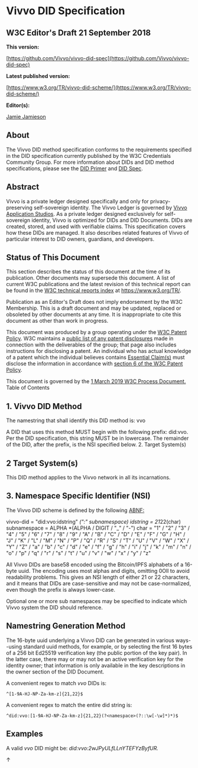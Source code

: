 # Vivvo DID Specification
##  W3C Editor's Draft 21 September 2018 

**This version:**

[https://github.com/Vivvo/vivvo-did-spec](https://github.com/Vivvo/vivvo-did-spec)

**Latest published version:**

[https://www.w3.org/TR/vivvo-did-scheme/](https://www.w3.org/TR/vivvo-did-scheme/)

**Editor(s):**

[Jamie Jamieson](https://github.com/jjamieson1)

## About
The Vivvo DID method specification conforms to the requirements specified in the DID specification currently published by the W3C Credentials Community Group. For more information about DIDs and DID method specifications, please see the [DID Primer](https://github.com/WebOfTrustInfo/rebooting-the-web-of-trust-fall2017/blob/master/topics-and-advance-readings/did-primer.md)  and [DID Spec](https://w3c-ccg.github.io/did-spec/).

## Abstract
Vivvo is a private ledger designed specifically and only for privacy-preserving self-sovereign identity. The Vivvo Ledger is governed by [Vivvo Application Studios](https://www.vivvo.com). As a private ledger designed exclusively for self-sovereign identity, Vivvo is optimized for DIDs and DID Documents. DIDs are created, stored, and used with verifiable claims. This specification covers how these DIDs are managed. It also describes related features of Vivvo of particular interest to DID owners, guardians, and developers.

## Status of This Document
This section describes the status of this document at the time of its publication. Other documents may supersede this document. A list of current W3C publications and the latest revision of this technical report can be found in the [W3C technical reports index](https://www.w3.org/TR/) at https://www.w3.org/TR/.

Publication as an Editor's Draft does not imply endorsement by the W3C Membership. This is a draft document and may be updated, replaced or obsoleted by other documents at any time. It is inappropriate to cite this document as other than work in progress.

This document was produced by a group operating under the [W3C Patent Policy](https://www.w3.org/Consortium/Patent-Policy/). W3C maintains a [public list of any patent disclosures](https://vivvo.github.io/vivvo-did-scheme/spec/did-method-spec-template.html) made in connection with the deliverables of the group; that page also includes instructions for disclosing a patent. An individual who has actual knowledge of a patent which the individual believes contains [Essential Claim(s)](https://www.w3.org/Consortium/Patent-Policy/#def-essential) must disclose the information in accordance with [section 6 of the W3C Patent Policy](https://www.w3.org/Consortium/Patent-Policy/#sec-Disclosure).

This document is governed by the [1 March 2019 W3C Process Document.](https://www.w3.org/2019/Process-20190301/)
Table of Contents

##  1. Vivvo DID Method

The namestring that shall identify this DID method is: vvo

A DID that uses this method MUST begin with the following prefix: did:vvo. Per the DID specification, this string MUST be in lowercase. The remainder of the DID, after the prefix, is the NSI specified below.
2. Target System(s)

##  2 Target System(s)

This DID method applies to the Vivvo network in all its incarnations.

##  3. Namespace Specific Identifier (NSI)

The Vivvo DID scheme is defined by the following [ABNF:](ftp://ftp.rfc-editor.org/in-notes/std/std68.txt)

vivvo-did = "did:vvo:idstring" *(":" subnamespace)
idstring = 21*22(char)
subnamespace = ALPHA *(ALPHA / DIGIT / "_" / "-")
char = "1" / "2" / "3" / "4" / "5" / "6" / "7" / "8" / "9" / "A" / "B" / "C"
    / "D" / "E" / "F" / "G" / "H" / "J" / "K" / "L" / "M" / "N" / "P" / "Q"
    / "R" / "S" / "T" / "U" / "V" / "W" / "X" / "Y" / "Z" / "a" / "b" / "c"
    / "d" / "e" / "f" / "g" / "h" / "i" / "j" / "k" / "m" / "n" / "o" / "p"
    / "q" / "r" / "s" / "t" / "u" / "v" / "w" / "x" / "y" / "z"

All Vivvo DIDs are base58 encoded using the Bitcoin/IPFS alphabets of a 16-byte uuid. The encoding uses most alphas and digits, omitting 0OIl to avoid readability problems. This gives an NSI length of either 21 or 22 characters, and it means that DIDs are case-sensitive and may not be case-normalized, even though the prefix is always lower-case.

Optional one or more sub namespaces may be specified to indicate which Vivvo system the DID should reference.

## Namestring Generation Method

The 16-byte uuid underlying a Vivvo DID can be generated in various ways--using standard uuid methods, for example, or by selecting the first 16 bytes of a 256 bit Ed25519 verification key (the public portion of the key pair). In the latter case, there may or may not be an active verification key for the identity owner; that information is only available in the key descriptions in the owner section of the DID Document.

A convenient regex to match *vvo* DIDs is:

``` ^[1-9A-HJ-NP-Za-km-z]{21,22}$ ```

A convenient regex to match the entire did string is:

``` ^did:vvo:[1-9A-HJ-NP-Za-km-z]{21,22}(?<namespace>(?::\w[-\w]*)*)$ ```

## Examples

A valid *vvo* DID might be: *did:vvo:2wJPyULfLLnYTEFYzByfUR.*

↑ 

